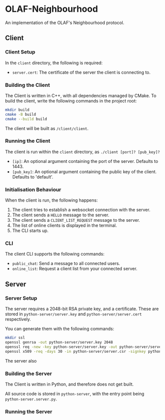 # OLAF-Neighbourhood
An implementation of the OLAF's Neighbourhood protocol.

## Client

### Client Setup

In the `client` directory, the following is required:

- `server.cert`: The certificate of the server the client is connecting to.


### Building the Client
The Client is written in C++, with all dependencies managed by CMake. To build the client, write the following commands in the project root:
```bash
mkdir build
cmake -B build
cmake --build build
```

The client will be built as `/client/client`.

### Running the Client

The client is run within the `client` directory, as `./client [port]? [pub_key]?`

- `[ip]`: An optional argument containing the port of the server. Defaults to 1443.
- `[pub_key]`: An optional argument containing the public key of the client. Defaults to 'default'.

### Initialisation Behaviour

When the client is run, the following happens:
1. The client tries to establish a websocket connection with the server.
2. The client sends a `HELLO` message to the server.
3. The client sends a `CLIENT_LIST_REQUEST` message to the server.
4. The list of online clients is displayed in the terminal.
5. The CLI starts up.

### CLI 

The client CLI supports the following commands:

- `public_chat`: Send a message to all connected users.
- `online_list`: Request a client list from your connected server.

## Server

### Server Setup
The server requires a 2048-bit RSA private key, and a certificate. These are stored in `python-server/server.key` and `python-server/server.cert` respectively.

You can generate them with the following commands:
```bash
mkdir ssl
openssl genrsa -out python-server/server.key 2048
openssl req -new -key python-server/server.key -out python-server/server.csr
openssl x509 -req -days 30 -in python-server/server.csr -signkey python-server/server.key -out python-server/server.cert
```

The server also 

### Building the Server
The Client is written in Python, and therefore does not get built. 

All source code is stored in `python-server`, with the entry point being `python-server.server.py`.

### Running the Server


